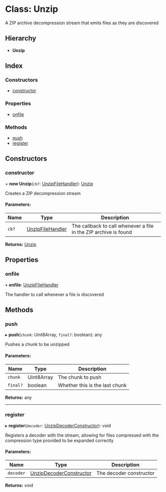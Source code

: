 # Class: Unzip

A ZIP archive decompression stream that emits files as they are discovered

## Hierarchy

* **Unzip**

## Index

### Constructors

* [constructor](unzip.md#constructor)

### Properties

* [onfile](unzip.md#onfile)

### Methods

* [push](unzip.md#push)
* [register](unzip.md#register)

## Constructors

### constructor

\+ **new Unzip**(`cb?`: [UnzipFileHandler](../README.md#unzipfilehandler)): [Unzip](unzip.md)

Creates a ZIP decompression stream

#### Parameters:

Name | Type | Description |
------ | ------ | ------ |
`cb?` | [UnzipFileHandler](../README.md#unzipfilehandler) | The callback to call whenever a file in the ZIP archive is found  |

**Returns:** [Unzip](unzip.md)

## Properties

### onfile

•  **onfile**: [UnzipFileHandler](../README.md#unzipfilehandler)

The handler to call whenever a file is discovered

## Methods

### push

▸ **push**(`chunk`: Uint8Array, `final?`: boolean): any

Pushes a chunk to be unzipped

#### Parameters:

Name | Type | Description |
------ | ------ | ------ |
`chunk` | Uint8Array | The chunk to push |
`final?` | boolean | Whether this is the last chunk  |

**Returns:** any

___

### register

▸ **register**(`decoder`: [UnzipDecoderConstructor](../interfaces/unzipdecoderconstructor.md)): void

Registers a decoder with the stream, allowing for files compressed with
the compression type provided to be expanded correctly

#### Parameters:

Name | Type | Description |
------ | ------ | ------ |
`decoder` | [UnzipDecoderConstructor](../interfaces/unzipdecoderconstructor.md) | The decoder constructor  |

**Returns:** void
